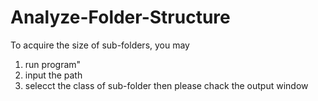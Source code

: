 # Analyze-Folder-Structure

To acquire the size of sub-folders, you may
1. run program"
2. input the path
3. selecct the class of sub-folder
then please chack the output window
